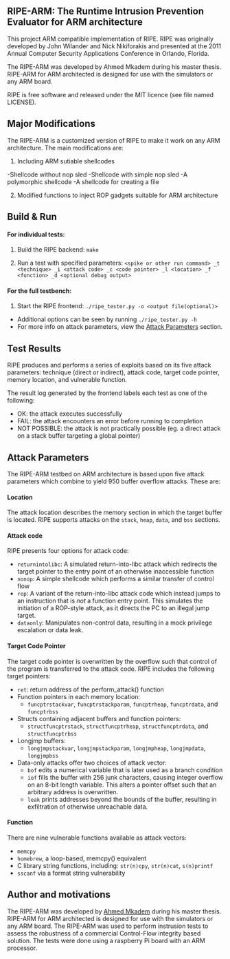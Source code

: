 ## RIPE-ARM: The Runtime Intrusion Prevention Evaluator for ARM architecture

This project ARM compatible implementation of RIPE.
RIPE was originally developed by John Wilander and Nick Nikiforakis and presented
at the 2011 Annual Computer Security Applications Conference in Orlando, Florida.

The RIPE-ARM was developed by Ahmed Mkadem during his master thesis.
RIPE-ARM for ARM architected is designed for use with the simulators or any ARM board.

RIPE is free software and released under the MIT licence (see file named LICENSE).

## Major Modifications

The RIPE-ARM is a customized version of RIPE to make it work on any ARM architecture.
The main modifications are:

1. Including ARM sutiable shellcodes

-Shellcode without nop sled
-Shellcode with simple nop sled
-A polymorphic shellcode
-A shellcode for creating a file

2. Modified functions to inject ROP gadgets suitable for ARM architecture

## Build & Run


#### For individual tests:

1. Build the RIPE backend: `make`

2. Run a test with specified parameters: `<spike or other run command> _t <technique> _i <attack code> _c <code pointer> _l <location> _f <function> _d <optional debug output>`

#### For the full testbench:

1. Start the RIPE frontend: `./ripe_tester.py -o <output file(optional)>`

- Additional options can be seen by running `./ripe_tester.py -h`
- For more info on attack parameters, view the [Attack Parameters](#attack-parameters) section.

## Test Results

RIPE produces and performs a series of exploits based on its five attack parameters: technique (direct or indirect), attack code, target code pointer, memory location, and vulnerable function.

The result log generated by the frontend labels each test as one of the following:
  - OK: the attack executes successfully
  - FAIL: the attack encounters an error before running to completion
  - NOT POSSIBLE: the attack is not practically possible (eg. a direct attack on a stack buffer targeting a global pointer)
  
## Attack Parameters

The RIPE-ARM testbed on ARM architecture is based upon five attack parameters which combine to yield 950 buffer overflow attacks. These are:

#### Location

The attack location describes the memory section in which the target buffer is located. RIPE supports attacks on the `stack`, `heap`, `data`, and `bss` sections.

#### Attack code

RIPE presents four options for attack code:
- `returnintolibc`: A simulated return-into-libc attack which redirects the target pointer to the entry point of an otherwise inaccessible function
- `nonop`: A simple shellcode which performs a similar transfer of control flow
- `rop`: A variant of the return-into-libc attack code which instead jumps to an instruction that is *not* a function entry point. This simulates the initiation of a ROP-style attack, as it directs the PC to an illegal jump target.
- `dataonly`: Manipulates non-control data, resulting in a mock privilege escalation or data leak.

#### Target Code Pointer

The target code pointer is overwritten by the overflow such that control of the program is transferred to the attack code. RIPE includes the following target pointers:

- `ret`: return address of the perform_attack() function
- Function pointers in each memory location:
  - `funcptrstackvar`, `funcptrstackparam`, `funcptrheap`, `funcptrdata`, and `funcptrbss`
- Structs containing adjacent buffers and function pointers:
  - `structfuncptrstack`, `structfuncptrheap`, `structfuncptrdata`, and `structfuncptrbss`
- Longjmp buffers:
  - `longjmpstackvar`, `longjmpstackparam`, `longjmpheap`, `longjmpdata`, `longjmpbss`
- Data-only attacks offer two choices of attack vector:
  - `bof` edits a numerical variable that is later used as a branch condition
  - `iof` fills the buffer with 256 junk characters, causing integer overflow on an 8-bit length variable. This alters a pointer offset such that an arbitrary address is overwritten.
  - `leak` prints addresses beyond the bounds of the buffer, resulting in exfiltration of otherwise unreachable data.

#### Function

There are nine vulnerable functions available as attack vectors:

- `memcpy`
- `homebrew`, a loop-based, memcpy() equivalent
- C library string functions, including: `str(n)cpy`, `str(n)cat`, `s(n)printf` 
- `sscanf` via a format string vulnerability

## Author and motivations

The RIPE-ARM was developed by [Ahmed Mkadem](https://www.linkedin.com/in/mkadema/) during his master thesis.
RIPE-ARM for ARM architected is designed for use with the simulators or any ARM board.
The RIPE-ARM was used to perform instrusion tests to assess the robustness of a commercial Control-Flow integrity based solution.
The tests were done using a raspberry Pi board with an ARM processor.
